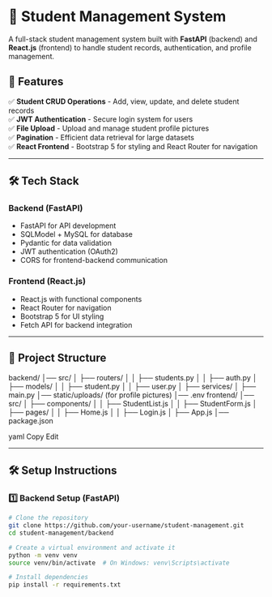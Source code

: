 # 🏫 Student Management System

A full-stack student management system built with **FastAPI** (backend) and **React.js** (frontend) to handle student records, authentication, and profile management.

## 🚀 Features

✅ **Student CRUD Operations** - Add, view, update, and delete student records  
✅ **JWT Authentication** - Secure login system for users  
✅ **File Upload** - Upload and manage student profile pictures  
✅ **Pagination** - Efficient data retrieval for large datasets  
✅ **React Frontend** - Bootstrap 5 for styling and React Router for navigation  

---

## 🛠 Tech Stack

### **Backend (FastAPI)**
- FastAPI for API development
- SQLModel + MySQL for database
- Pydantic for data validation
- JWT authentication (OAuth2)
- CORS for frontend-backend communication

### **Frontend (React.js)**
- React.js with functional components
- React Router for navigation
- Bootstrap 5 for UI styling
- Fetch API for backend integration

---

## 📁 Project Structure

backend/ │── src/ │ ├── routers/ │ │ ├── students.py │ │ ├── auth.py │ ├── models/ │ │ ├── student.py │ │ ├── user.py │ ├── services/ │ ├── main.py │── static/uploads/ (for profile pictures) │── .env frontend/ │── src/ │ ├── components/ │ │ ├── StudentList.js │ │ ├── StudentForm.js │ ├── pages/ │ │ ├── Home.js │ │ ├── Login.js │ ├── App.js │── package.json

yaml
Copy
Edit

---

## 🛠 Setup Instructions

### **1️⃣ Backend Setup (FastAPI)**
```bash
# Clone the repository
git clone https://github.com/your-username/student-management.git
cd student-management/backend

# Create a virtual environment and activate it
python -m venv venv
source venv/bin/activate  # On Windows: venv\Scripts\activate

# Install dependencies
pip install -r requirements.txt
